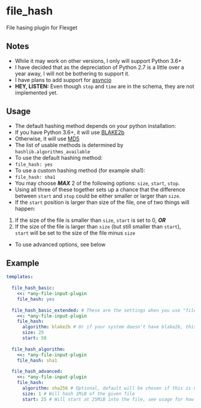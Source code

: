 # file_hash
File hasing plugin for Flexget

## Notes
-   While it may work on other versions, I only will support Python 3.6+
-   I have decided that as the depreciation of Python 2.7 is a little over a year away, I will not be bothering to support it.
-   I have plans to add support for [asyncio](https://docs.python.org/3/library/asyncio.html)
-   **HEY, LISTEN:** Even though `stop` and `time` are in the schema, they are not implemented yet.

## Usage
-   The default hashing method depends on your python installation:
  - If you have Python 3.6+, it will use [BLAKE2b](https://en.wikipedia.org/wiki/BLAKE_%28hash_function%29#BLAKE2)
  - Otherwise, it will use [MD5](https://en.wikipedia.org/wiki/MD5)
-   The list of usable methods is determined by `hashlib.algorithms_available`
-   To use the default hashing method:
  - `file_hash: yes`
-   To use a custom hashing method (for example sha1):
  - `file_hash: sha1`
-   You may choose ***MAX*** 2 of the following options: `size`, `start`, `stop`.
  - Using all three of these together sets up a chance that the difference between `start` and `stop` could be either smaller or larger than `size`.
-   If the `start` position is larger than size of the file, one of two things will happen:
  1. If the size of the file is smaller than `size`, `start` is set to 0, ***OR***
  1. If the size of the file is larger than `size` (but still smaller than `start`), `start` will be set to the size of the file minus `size`
-   To use advanced options, see below

## Example
```yml
templates:
  
  file_hash_basic:
    <<: *any-file-input-plugin
    file_hash: yes
    
  file_hash_basic_extended: # These are the settings when you use "file_hash: yes"
    <<: *any-file-input-plugin
    file_hash:
      algorithm: blake2b # Or if your system doesn't have blake2b, this will be md5
      size: 25
      start: 50
    
  file_hash_algorithm:
    <<: *any-file-input-plugin
    file_hash: sha1
    
  file_hash_advanced:
    <<: *any-file-input-plugin
    file_hash:
      algorithm: sha256 # Optional, default will be chosen if this is not set
      size: 1 # Will hash 1MiB of the given file
      start: 25 # Will start at 25MiB into the file, see usage for how this applies to files smaller than this value
```
